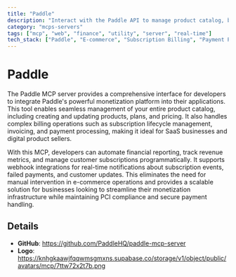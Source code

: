 ```yaml
---
title: "Paddle"
description: "Interact with the Paddle API to manage product catalog, billing, subscriptions, and reports."
category: "mcps-servers"
tags: ["mcp", "web", "finance", "utility", "server", "real-time"]
tech_stack: ["Paddle", "E-commerce", "Subscription Billing", "Payment Processing", "SaaS"]
---
```


# Paddle

The Paddle MCP server provides a comprehensive interface for developers to integrate Paddle's powerful monetization platform into their applications. This tool enables seamless management of your entire product catalog, including creating and updating products, plans, and pricing. It also handles complex billing operations such as subscription lifecycle management, invoicing, and payment processing, making it ideal for SaaS businesses and digital product sellers.

With this MCP, developers can automate financial reporting, track revenue metrics, and manage customer subscriptions programmatically. It supports webhook integrations for real-time notifications about subscription events, failed payments, and customer updates. This eliminates the need for manual intervention in e-commerce operations and provides a scalable solution for businesses looking to streamline their monetization infrastructure while maintaining PCI compliance and secure payment handling.

## Details

- **GitHub**: https://github.com/PaddleHQ/paddle-mcp-server
- **Logo**: https://knhgkaawjfqqwmsgmxns.supabase.co/storage/v1/object/public/avatars/mcp/7ttw72x2t7b.png
